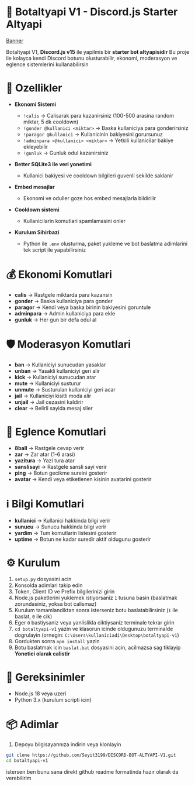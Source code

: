 

# 🤖 Botaltyapi V1 - Discord.js Starter Altyapi

[Banner](https://raw.githubusercontent.com/Seyit3199/DISCORD-BOT-ALTYAPI-V1/refs/heads/main/botaltyapi-v1/DiscordBotV1%20Altyapi.png?token=GHSAT0AAAAAADMW7PZ5MQS7PSKYL67LBHEQ2HGIL2A)

Botaltyapi V1, **Discord.js v15** ile yapilmis bir **starter bot altyapisidir**
Bu proje ile kolayca kendi Discord botunu olusturabilir, ekonomi, moderasyon ve eglence sistemlerini kullanabilirsin

# 🚀 Ozellikler

* **Ekonomi Sistemi**

  * `!calis` → Calisarak para kazanirsiniz (100-500 arasina random miktar, 5 dk cooldown)
  * `!gonder @kullanici <miktar>` → Baska kullaniciya para gonderirsiniz
  * `!paragor @kullanici` → Kullanicinin bakiyesini gorursunuz
  * `!adminpara <@kullanici> <miktar>` → Yetkili kullanicilar bakiye ekleyebilir
  * `!gunluk` → Gunluk odul kazanirsiniz

* **Better SQLite3 ile veri yonetimi**
  * Kullanici bakiyesi ve cooldown bilgileri guvenli sekilde saklanir

* **Embed mesajlar**
  * Ekonomi ve oduller goze hos embed mesajlarla bildirilir

* **Cooldown sistemi**
  * Kullanicilarin komutlari spamlamasini onler

* **Kurulum Sihirbazi**
  * Python ile `.env` olusturma, paket yukleme ve bot baslatma adimlarini tek script ile yapabilirsiniz

# 💰 Ekonomi Komutlari

* **calis** → Rastgele miktarda para kazansin
* **gonder** → Baska kullaniciya para gonder
* **paragor** → Kendi veya baska birinin bakiyesini goruntule
* **adminpara** → Admin kullaniciya para ekle
* **gunluk** → Her gun bir defa odul al

# 🛡 Moderasyon Komutlari

* **ban** → Kullaniciyi sunucudan yasaklar
* **unban** → Yasakli kullaniciyi geri alir
* **kick** → Kullaniciyi sunucudan atar
* **mute** → Kullaniciyi susturur
* **unmute** → Susturulan kullaniciyi geri acar
* **jail** → Kullaniciyi kisitli moda alir
* **unjail** → Jail cezasini kaldirir
* **clear** → Belirli sayida mesaj siler

# 🎲 Eglence Komutlari

* **8ball** → Rastgele cevap verir
* **zar** → Zar atar (1-6 arasi)
* **yazitura** → Yazi tura atar
* **sanslisayi** → Rastgele sansli sayi verir
* **ping** → Botun gecikme sureini gosterir
* **avatar** → Kendi veya etiketlenen kisinin avatarini gosterir

# ℹ️ Bilgi Komutlari

* **kullanici** → Kullanici hakkinda bilgi verir
* **sunucu** → Sunucu hakkinda bilgi verir
* **yardim** → Tum komutlarin listesini gosterir
* **uptime** → Botun ne kadar suredir aktif oldugunu gosterir

# ⚙️ Kurulum

1. `setup.py` dosyasini acin
2. Konsolda adimlari takip edin
3. Token, Client ID ve Prefix bilgilerinizi girin
4. Node.js paketlerini yuklemek istiyorsaniz `1` tusuna basin (baslatmak zorundasiniz, yoksa bot calismaz)
5. Kurulum tamamlandiktan sonra isterseniz botu baslatabilirsiniz (`1` ile baslat, `0` ile cik)
6. Eger `0` bastiysaniz veya yanlislikla ciktiysaniz terminale tekrar girin
7. `cd botaltyapi-v1` yazin ve klasorun icinde oldugunuzu terminalde dogrulayin (ornegin: `C:\Users\kullaniciadi\Desktop\botaltyapi-v1`)
8. Gordukten sonra `npm install` yazin
9. Botu baslatmak icin `baslat.bat` dosyasini acin, acilmazsa sag tiklayip **Yonetici olarak calistir**

# 🧱 Gereksinimler

* Node.js 18 veya uzeri
* Python 3.x (kurulum scripti icin)

# 📦 Adimlar

1. Depoyu bilgisayarınıza indirin veya klonlayin

```bash
git clone https://github.com/Seyit3199/DISCORD-BOT-ALTYAPI-V1.git
cd botaltyapi-v1
```

istersen ben bunu sana direkt github readme formatinda hazır olarak da verebilirim
